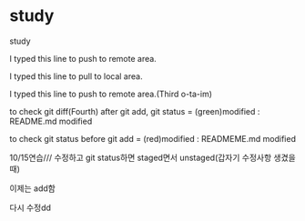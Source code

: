 # study
study

I typed this line to push to remote area.

I typed this line to pull to local area.

I typed this line to push to remote area.(Third o-ta-im)

to check git diff(Fourth) after git add, git status = (green)modified : README.md modified

to check git status before git add = (red)modified : READMEME.md modified

10/15연습/// 수정하고 git status하면 staged면서 unstaged(갑자기 수정사항 생겼을 때)

이제는 add함 

다시 수정dd